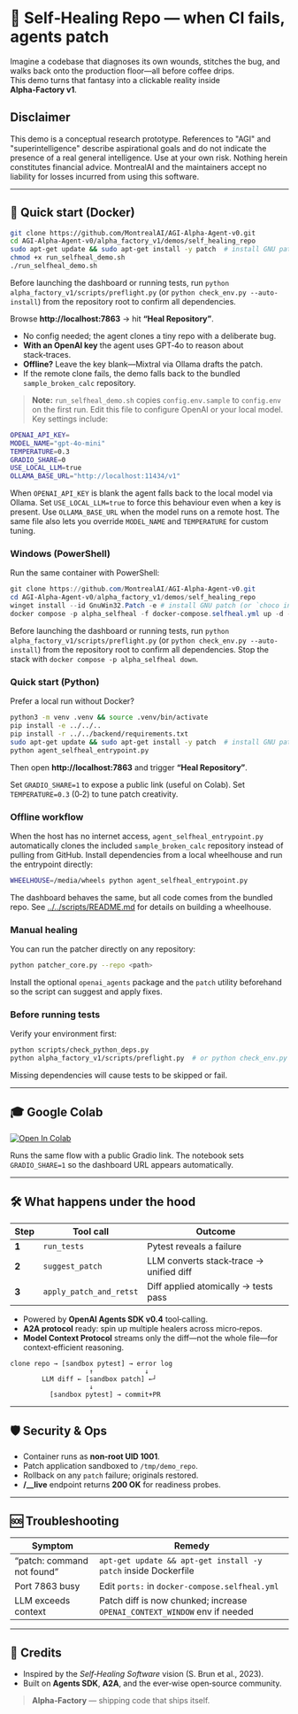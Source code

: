 <!--
  Self‑Healing Repo Demo
  Alpha‑Factory v1 👁️✨ — Multi‑Agent **AGENTIC α‑AGI**
  Out‑learn · Out‑think · Out‑debug · Out‑ship
  © 2025 MONTREAL.AI   Apache‑2.0 License
-->

# 🔧 **Self‑Healing Repo** — when CI fails, agents patch

Imagine a codebase that diagnoses its own wounds, stitches the bug, and walks
back onto the production floor—all before coffee drips.  
This demo turns that fantasy into a clickable reality inside **Alpha‑Factory v1**.

## Disclaimer
This demo is a conceptual research prototype. References to "AGI" and
"superintelligence" describe aspirational goals and do not indicate the presence
of a real general intelligence. Use at your own risk. Nothing herein constitutes
financial advice. MontrealAI and the maintainers accept no liability for losses
incurred from using this software.

---

## 🚀 Quick start (Docker)

```bash
git clone https://github.com/MontrealAI/AGI-Alpha-Agent-v0.git
cd AGI-Alpha-Agent-v0/alpha_factory_v1/demos/self_healing_repo
sudo apt-get update && sudo apt-get install -y patch  # install GNU patch
chmod +x run_selfheal_demo.sh
./run_selfheal_demo.sh
```

Before launching the dashboard or running tests, run `python alpha_factory_v1/scripts/preflight.py` (or `python check_env.py --auto-install`) from the repository root to confirm all dependencies.

Browse **http://localhost:7863** → hit **“Heal Repository”**.

* No config needed; the agent clones a tiny repo with a deliberate bug.
* **With an OpenAI key** the agent uses GPT‑4o to reason about stack‑traces.
* **Offline?** Leave the key blank—Mixtral via Ollama drafts the patch.
* If the remote clone fails, the demo falls back to the bundled
  `sample_broken_calc` repository.

> **Note:** `run_selfheal_demo.sh` copies `config.env.sample` to `config.env` on the
> first run. Edit this file to configure OpenAI or your local model.
> Key settings include:

```bash
OPENAI_API_KEY=
MODEL_NAME="gpt-4o-mini"
TEMPERATURE=0.3
GRADIO_SHARE=0
USE_LOCAL_LLM=true
OLLAMA_BASE_URL="http://localhost:11434/v1"
```

When `OPENAI_API_KEY` is blank the agent falls back to the local model
via Ollama. Set `USE_LOCAL_LLM=true` to force this behaviour even when
a key is present. Use `OLLAMA_BASE_URL` when the model runs on a remote
host. The same file also lets you override `MODEL_NAME` and
`TEMPERATURE` for custom tuning.

### Windows (PowerShell)
Run the same container with PowerShell:

```powershell
git clone https://github.com/MontrealAI/AGI-Alpha-Agent-v0.git
cd AGI-Alpha-Agent-v0/alpha_factory_v1/demos/self_healing_repo
winget install --id GnuWin32.Patch -e # install GNU patch (or `choco install patch`)
docker compose -p alpha_selfheal -f docker-compose.selfheal.yml up -d --build
```

Before launching the dashboard or running tests, run `python alpha_factory_v1/scripts/preflight.py` (or `python check_env.py --auto-install`) from the repository root to confirm all dependencies. Stop the stack with `docker compose -p alpha_selfheal down`.

### Quick start (Python)
Prefer a local run without Docker?
```bash
python3 -m venv .venv && source .venv/bin/activate
pip install -e ../../..
pip install -r ../../backend/requirements.txt
sudo apt-get update && sudo apt-get install -y patch  # install GNU patch if missing
python agent_selfheal_entrypoint.py
```
Then open **http://localhost:7863** and trigger **“Heal Repository”**.

Set `GRADIO_SHARE=1` to expose a public link (useful on Colab).
Set `TEMPERATURE=0.3` (0‑2) to tune patch creativity.

### Offline workflow

When the host has no internet access, `agent_selfheal_entrypoint.py`
automatically clones the included `sample_broken_calc` repository
instead of pulling from GitHub. Install dependencies from a local
wheelhouse and run the entrypoint directly:

```bash
WHEELHOUSE=/media/wheels python agent_selfheal_entrypoint.py
```

The dashboard behaves the same, but all code comes from the bundled repo.
See [../../scripts/README.md](../../scripts/README.md) for details on building a wheelhouse.

### Manual healing

You can run the patcher directly on any repository:

```bash
python patcher_core.py --repo <path>
```

Install the optional `openai_agents` package and the `patch` utility beforehand so the script can suggest and apply fixes.

### Before running tests

Verify your environment first:

```bash
python scripts/check_python_deps.py
python alpha_factory_v1/scripts/preflight.py  # or python check_env.py --auto-install
```

Missing dependencies will cause tests to be skipped or fail.

---

## 🎓 Google Colab

[![Open In Colab](https://colab.research.google.com/assets/colab-badge.svg)](https://colab.research.google.com/github/MontrealAI/AGI-Alpha-Agent-v0/blob/main/alpha_factory_v1/demos/self_healing_repo/colab_self_healing_repo.ipynb)

Runs the same flow with a public Gradio link.
The notebook sets `GRADIO_SHARE=1` so the dashboard URL appears automatically.

---

## 🛠️ What happens under the hood

| Step | Tool call | Outcome |
|------|-----------|---------|
| **1** | `run_tests` | Pytest reveals a failure |
| **2** | `suggest_patch` | LLM converts stack‑trace → unified diff |
| **3** | `apply_patch_and_retst` | Diff applied atomically → tests pass |

* Powered by **OpenAI Agents SDK v0.4** tool‑calling.
* **A2A protocol** ready: spin up multiple healers across micro‑repos.
* **Model Context Protocol** streams only the diff—not the whole file—for
  context‑efficient reasoning.

```
clone repo → [sandbox pytest] → error log
                    ↑             ↓
        LLM diff ← [sandbox patch] ←┘
                    ↓
          [sandbox pytest] → commit+PR
```

---

## 🛡️ Security & Ops

* Container runs as **non‑root UID 1001**.  
* Patch application sandboxed to `/tmp/demo_repo`.  
* Rollback on any `patch` failure; originals restored.  
* **/__live** endpoint returns **200 OK** for readiness probes.

---

## 🆘 Troubleshooting

| Symptom | Remedy |
|---------|--------|
| “patch: command not found” | `apt-get update && apt-get install -y patch` inside Dockerfile |
| Port 7863 busy | Edit `ports:` in `docker-compose.selfheal.yml` |
| LLM exceeds context | Patch diff is now chunked; increase `OPENAI_CONTEXT_WINDOW` env if needed |

---

## 🤝 Credits

* Inspired by the *Self‑Healing Software* vision (S. Brun et al., 2023).  
* Built on **Agents SDK**, **A2A**, and the ever‑wise open‑source community.

> **Alpha‑Factory** — shipping code that ships itself.

